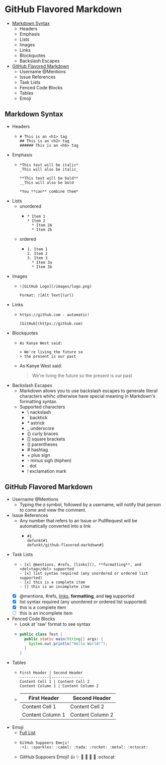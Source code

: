 # GitHub Flavored Markdown
- [Markdown Syntax](#markdown-syntax)
  - Headers
  - Emphasis
  - Lists
  - Images
  - Links
  - Blockquotes
  - Backslash Escapes
- [GitHub Flavored Markdown](#github-flavored-markdown)
  - Username @Mentions
  - Issue References
  - Task Lists
  - Fenced Code Blocks
  - Tables
  - Emoji


## Markdown Syntax

- Headers
  - ```
    # This is an <h1> tag
    ## This is an <h2> tag
    ###### This is an <h6> tag
    ```
- Emphasis
  - ```
    *This text will be italic*
    _This will also be italic_
    
    **This text will be bold**
    __This will also be bold
    
    *You **can** combine them*
    ```
- Lists
  - unordered
    - ```
      * Item 1
      * Item 2
        * Item 2A
        * Item 2b
      ```
  - ordered
    - ```
      1. Item 1
      2. Item 2
      3. Item 3
        * Item 3a
        * Item 3b
      ```
- Images
  - ```
    ![GitHub Logo](/images/logo.png)
    
    Format: ![Alt Text](url)
    ```
- Links
  - ```
    https://github.com - automatic!
    
    [GitHub](https://github.com)
    ```
- Blockquotes
  - ```
    As Kanye West said:
    
    > We're living the future so
    > the present is our past
    ```
  - As Kanye West said:
    
    > We're living the future so
    > the present is our past
- Backslash Escapes
  - Markdown allows you to use backslash escapes to generate literal characters whihc otherwise have special meaning in Markdown's formatting syntax.
  - Supported characters
    - \\ nackslash
    - \` backtick
    - \* astrick
    - \_ underscore
    - \{\} curly braces
    - \[\] square brackets
    - \(\) parentheses
    - \# hashtag
    - \+ plus sign
    - \- minus sigh \(hiphen\)
    - \. dot
    - \! exclamation mark

## GitHub Flavored Markdown
- Username @Mentions
  - Typing the `@` symbol, followed by a username, will notify that person to come and view the comment.
- Issue References
  - Any number that refers to an Issue or PullRequest will be automatically converted into a link
    - ```
      #1
      defunkt#1
      defunkt/github-flavored-markdown#1
      ```
- Task Lists
  - ```
    - [x] @mentions, #refs, [links](), **formatting**, and <del>tag</del> supported
    - [x] list syntax required (any unordered or ordered list supported)
    - [x] this is a complete item
    - [] this is an incomplete item
    ```
  - [x] @mentions, #refs, [links](), **formatting**, and <del>tag</del> supported
  - [x] list syntax required (any unordered or ordered list supported)
  - [x] this is a complete item
  - [ ] this is an incomplete item
- Fenced Code Blocks
  - Look at 'raw' format to see syntax
  - ```java
    public class Test {
      public static main(String[] args) {
        System.out.println("Hello World!");
      }
    }
    ```
- Tables
  - ```
    First Header | Second Header
    -------------|--------------
    Content Cell 1 | Content Cell 2
    Content Column 1 | Content Column 2
    ```
  - First Header | Second Header
    -------------|--------------
    Content Cell 1 | Content Cell 2
    Content Column 1 | Content Column 2
- Emoji
  - [Full List](https://www.webpagefx.com/tools/emoji-cheat-sheet/)
  - ```
    GitHub Suppoers Emoji!
    :+1: :sparkles: :camel: :tada: :rocket: :metal: :octocat:
    ```
  - GitHub Suppoers Emoji!
    :+1: :sparkles: :camel: :tada: :rocket: :metal: :octocat:
